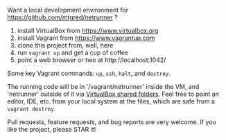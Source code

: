Want a local development environment for https://github.com/mtgred/netrunner ?

1. install VirtualBox from https://www.virtualbox.org
2. install Vagrant from https://www.vagrantup.com
3. clone this project from, well, here
4. run `vagrant up` and get a cup of coffee
5. point a web browser or two at http://localhost:1042/

Some key Vagrant commands: `up`, `ssh`, `halt`, and `destroy`.

The running code will be in '/vagrant/netrunner' inside the VM, and 'netrunner' outside of it via [VirtualBox shared folders](https://www.virtualbox.org/manual/ch04.html#sharedfolders). Feel free to point an editor, IDE, etc. from your local system at the files, which are safe from a `vagrant destroy`.

Pull requests, feature requests, and bug reports are very welcome. If you like the project, please STAR it!

